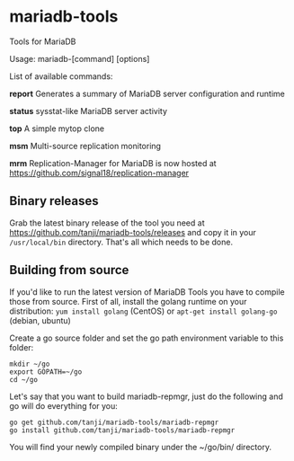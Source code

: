 mariadb-tools
=============

Tools for MariaDB

Usage: mariadb-[command] [options]

List of available commands:

**report**	Generates a summary of MariaDB server configuration and runtime

**status**	sysstat-like MariaDB server activity

**top**	A simple mytop clone

**msm** Multi-source replication monitoring

**mrm** Replication-Manager for MariaDB is now hosted at https://github.com/signal18/replication-manager

## Binary releases

Grab the latest binary release of the tool you need at https://github.com/tanji/mariadb-tools/releases and copy it in your `/usr/local/bin` directory. That's all which needs to be done.

## Building from source

If you'd like to run the latest version of MariaDB Tools you have to compile those from source.
First of all, install the golang runtime on your distribution: `yum install golang` (CentOS) or `apt-get install golang-go` (debian, ubuntu)

Create a go source folder and set the go path environment variable to this folder:

```
mkdir ~/go
export GOPATH=~/go
cd ~/go
```

Let's say that you want to build mariadb-repmgr, just do the following and go will do everything for you:

```
go get github.com/tanji/mariadb-tools/mariadb-repmgr
go install github.com/tanji/mariadb-tools/mariadb-repmgr
```

You will find your newly compiled binary under the ~/go/bin/ directory.

